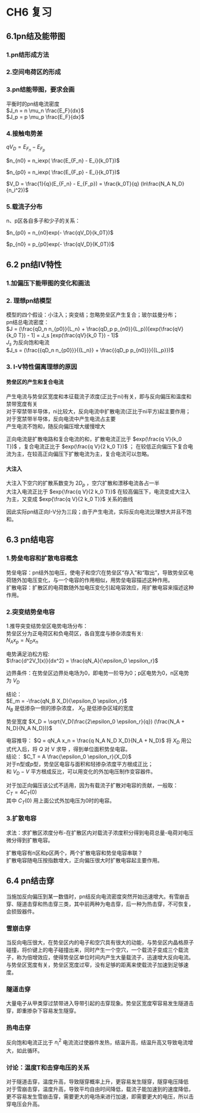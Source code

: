 # CH6 复习

## 6.1pn结及能带图
### 1.pn结形成方法

### 2.空间电荷区的形成
### 3.pn结能带图，要求会画
平衡时的pn结电流密度<br>
$J_n = n \mu_n \frac{E_F}{dx}$ <br>
$J_p = p \mu_p \frac{E_F}{dx}$ <br>

### 4.接触电势差
$qV_D = E_{F_n} - E_{F_p}$ <br>

$n_{n0} = n_iexp( \frac{E_{F_n} - E_i}{k_0T})$ <br>

$n_{p0} = n_iexp( \frac{E_{F_p} - E_i}{k_0T})$ <br>

$V_D = \frac{1}{q}(E_{F_n} - E_{F_p}) = \frac{k_0T}{q} (ln\frac{N_A N_D}{n_i^2})$ <br>

### 5.载流子分布
n、p区各自多子和少子的关系：<br>

$n_{p0} = n_{n0}exp(- \frac{qV_D}{k_0T})$

$p_{n0} = p_{p0}exp(- \frac{qV_D}{K_0T})$



## 6.2 pn结IV特性
### 1.加偏压下能带图的变化和画法

### 2. 理想pn结模型
模型的四个假设：小注入；突变结；忽略势垒区产生复合；玻尔兹曼分布； <br>
pn结总电流密度：<br>
$J = (\frac{qD_n n_{p0}}{L_n} + \frac{qD_p p_{n0}}{L_p})[exp(\frac{qV}{k_0 T}) - 1] = J_s [exp(\frac{qV}{k_0 T}) - 1]$ <br>
$J_s$ 为反向饱和电流 <br>
$J_s = (\frac{{qD_n n_{p0}}}{{L_n}} + \frac{{qD_p p_{n0}}}{{L_p}})$

### 3. I-V特性偏离理想的原因
#### 势垒区的产生和复合电流
产生电流与势垒区宽度和本征载流子浓度(正比于ni)有关，即与反向偏压和温度和禁带宽度有关 <br>
对于窄禁带半导体，ni比较大，反向电流中扩散电流(正比于ni平方)起主要作用；对于宽禁带半导体，反向电流中产生电流占主要 <br>
产生电流不饱和，随反向偏压增大缓慢增大 <br>

正向电流是扩散电路和复合电流的和，扩散电流正比于 $exp(\frac{q V}{k_0 T})$ ，复合电流正比于 $exp(\frac{q V}{2 k_0 T})$ ； 在较低正向偏压下复合电流为主，在较高正向偏压下扩散电流为主，复合电流可以忽略。

#### 大注入
大注入下空穴的扩散系数变为 $2 D_p$ ，空穴扩散和漂移电流各占一半 <br>
大注入电流正比于 $exp{\frac{q V}{2 k_0 T}}$ 在较高偏压下，电流变成大注入为主，又变成 $exp{\frac{q V}{2 k_0 T}}$ 关系的曲线<br>


因此实际pn结正向I-V分为三段；由于产生电流，实际反向电流比理想大并且不饱和。 <br>

## 6.3 pn结电容
### 1.势垒电容和扩散电容概念
势垒电容：pn结外加电压，使电子和空穴在势垒区“存入”和“取出”，导致势垒区电荷随外加电压变化，与一个电容的作用相似，用势垒电容描述这种作用。<br>
扩散电容：扩散区的电荷数随外加电压变化引起电容效应，用扩散电容来描述这种作用。<br>

### 2.突变结势垒电容
1.推导突变结势垒区电势电场分布：<br>
势垒区分为正电荷区和负电荷区，各自宽度与掺杂浓度有关:<br>
$N_A x_p = N_D x_n$ <br>

电势满足泊松方程: <br>
$\frac{d^2V_1(x)}{dx^2} = \frac{qN_A}{\epsilon_0 \epsilon_r}$<br> 

边界条件：在势垒区边界处电场为0，即电势一阶导为0；p区电势为0，n区电势为 $V_D$ <br>


结论：<br>
$E_m = -\frac{qN_B X_D}{\epsilon_0 \epsilon_r}$ <br>
$N_B$ 是低掺杂一侧的掺杂浓度， $X_D$ 是低掺杂区域的宽度 <br>

势垒宽度 $X_D = \sqrt{V_D(\frac{2\epsilon_0 \epsilon_r}{q}) (\frac{N_A + N_D}{N_A N_D})}$


电容推导：
$Q = qN_A x_n = \frac{q N_A N_D X_D}{N_A + N_D}$
将 $X_D$ 用公式代入后，将 $Q$ 对 V 求导 ，得到单位面积势垒电容。<br>
结论： $C_T = A \frac{\epsilon_0 \epsilon_r}{X_D}$ <br>
对于n型或p型，势垒区电容与面积和轻掺杂浓度平方根成正比； <br>
和 $V_D - V$ 平方根成反比，可以用变化的外加电压制作变容器件。 <br>

对于加正向偏压该公式不适用，因为有载流子扩散对电容的贡献，一般取： <br>
$C_T = 4 C_T(0)$ <br>
其中 $C_T(0)$ 用上面公式外加电压为0时的电容。 <br>


### 3.扩散电容
求法：求扩散区浓度分布-在扩散区内对载流子浓度积分得到电荷总量-电荷对电压微分得到扩散电容。 <br>

扩散电容有n区和p区两个，两个扩散电容和势垒电容串联？ <br>
扩散电容随电压按指数增大，正向偏压很大时扩散电容起主要作用。 <br>





## 6.4 pn结击穿
当施加反向偏压到某一数值时，pn结反向电流密度突然开始迅速增大。有雪崩击穿、隧道击穿和热击穿三类，其中前两种为电击穿，后一种为热击穿，不可恢复，会损毁器件。<br>

### 雪崩击穿
当反向电压很大，在势垒区内的电子和空穴具有很大的动能，与势垒区内晶格原子碰撞，将价键上的电子碰撞出来，同时产生一个空穴，一个载流子变成三个载流子，称为倍增效应，使得势垒区单位时间内产生大量载流子，迅速增大反向电流。<br>
与势垒区宽度有关，势垒区宽度过窄，没有足够的距离来使载流子加速到足够速度。 <br>

### 隧道击穿
大量电子从甲类穿过禁带进入导带引起的击穿现象。势垒区宽度窄容易发生隧道击穿，即重掺杂下容易发生隧穿。

### 热电击穿
反向饱和电流正比于 $n_i^2$ 电流流过使器件发热，结温升高，结温升高又导致电流增大，如此循环。



### 讨论：温度T和击穿电压的关系
对于隧道击穿，温度升高，导致隧穿概率上升，更容易发生隧穿，隧穿电压降低 <br>
对于雪崩击穿，温度升高，导致平均自由时间降低，载流子能加速到的速度降低，更不容易发生雪崩击穿，需要更大的电场来进行加速，即需要更大的电压，所以击穿电压会升高。<br>




























